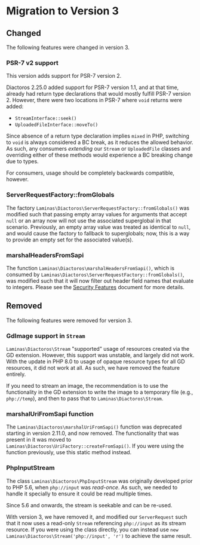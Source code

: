 # Migration to Version 3

## Changed

The following features were changed in version 3.

### PSR-7 v2 support

This version adds support for PSR-7 version 2.

Diactoros 2.25.0 added support for PSR-7 version 1.1, and at that time, already had return type declarations that would mostly fulfill PSR-7 version 2.
However, there were two locations in PSR-7 where `void` returns were added:

- `StreamInterface::seek()`
- `UploadedFileInterface::moveTo()`

Since absence of a return type declaration implies `mixed` in PHP, switching to `void` is always considered a BC break, as it reduces the allowed behavior.
As such, any consumers _extending_ our `Stream` or `UploadedFile` classes and overriding either of these methods would experience a BC breaking change due to types.

For consumers, usage should be completely backwards compatible, however.

### ServerRequestFactory::fromGlobals

The factory `Laminas\Diactoros\ServerRequestFactory::fromGlobals()` was modified such that passing empty array values for arguments that accept `null` or an array now will not use the associated superglobal in that scenario.
Previously, an empty array value was treated as identical to `null`, and would cause the factory to fallback to superglobals; now, this is a way to provide an empty set for the associated value(s).

### marshalHeadersFromSapi

The function `Laminas\Diactoros\marshalHeadersFromSapi()`, which is consumed by `Laminas\Diactoros\ServerRequestFactory::fromGlobals()`, was modified such that it will now filter out header field names that evaluate to integers.
Please see the [Security Features](security-features.md) document for more details.


## Removed

The following features were removed for version 3.

### GdImage support in `Stream`

`Laminas\Diactoros\Stream` "supported" usage of resources created via the GD extension.
However, this support was unstable, and largely did not work.
With the update in PHP 8.0 to usage of opaque resource types for all GD resources, it did not work at all.
As such, we have removed the feature entirely.

If you need to stream an image, the recommendation is to use the functionality in the GD extension to write the image to a temporary file (e.g., `php://temp`), and then to pass that to `Laminas\Diactoros\Stream`.

### marshalUriFromSapi function

The `Laminas\Diactoros\marshalUriFromSapi()` function was deprecated starting in version 2.11.0, and now removed.
The functionality that was present in it was moved to `Laminas\Diactoros\UriFactory::createFromSapi()`.
If you were using the function previously, use this static method instead.

### PhpInputStream

The class `Laminas\Diactoros\PhpInputStream` was originally developed prior to PHP 5.6, when `php://input` was _read-once_.
As such, we needed to handle it specially to ensure it could be read multiple times.

Since 5.6 and onwards, the stream is seekable and can be re-used.

With version 3, we have removed it, and modified our `ServerRequest` such that it now uses a read-only `Stream` referencing `php://input` as its stream resource.
If you were using the class directly, you can instead use `new Laminas\Diactoros\Stream('php://input', 'r')` to achieve the same result.
